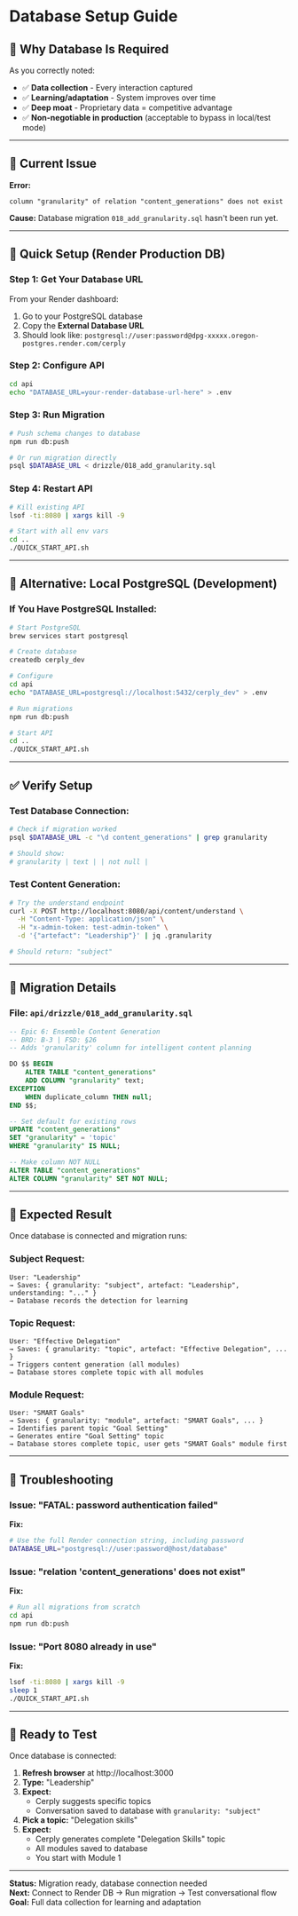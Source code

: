 # Database Setup Guide

## 🎯 **Why Database Is Required**

As you correctly noted:
- ✅ **Data collection** - Every interaction captured
- ✅ **Learning/adaptation** - System improves over time  
- ✅ **Deep moat** - Proprietary data = competitive advantage
- ✅ **Non-negotiable in production** (acceptable to bypass in local/test mode)

---

## 🚨 **Current Issue**

**Error:**
```
column "granularity" of relation "content_generations" does not exist
```

**Cause:** Database migration `018_add_granularity.sql` hasn't been run yet.

---

## 🔧 **Quick Setup (Render Production DB)**

### Step 1: Get Your Database URL

From your Render dashboard:
1. Go to your PostgreSQL database
2. Copy the **External Database URL**
3. Should look like: `postgresql://user:password@dpg-xxxxx.oregon-postgres.render.com/cerply`

### Step 2: Configure API

```bash
cd api
echo "DATABASE_URL=your-render-database-url-here" > .env
```

### Step 3: Run Migration

```bash
# Push schema changes to database
npm run db:push

# Or run migration directly
psql $DATABASE_URL < drizzle/018_add_granularity.sql
```

### Step 4: Restart API

```bash
# Kill existing API
lsof -ti:8080 | xargs kill -9

# Start with all env vars
cd ..
./QUICK_START_API.sh
```

---

## 🧪 **Alternative: Local PostgreSQL (Development)**

### If You Have PostgreSQL Installed:

```bash
# Start PostgreSQL
brew services start postgresql

# Create database
createdb cerply_dev

# Configure
cd api
echo "DATABASE_URL=postgresql://localhost:5432/cerply_dev" > .env

# Run migrations
npm run db:push

# Start API
cd ..
./QUICK_START_API.sh
```

---

## ✅ **Verify Setup**

### Test Database Connection:

```bash
# Check if migration worked
psql $DATABASE_URL -c "\d content_generations" | grep granularity

# Should show:
# granularity | text | | not null |
```

### Test Content Generation:

```bash
# Try the understand endpoint
curl -X POST http://localhost:8080/api/content/understand \
  -H "Content-Type: application/json" \
  -H "x-admin-token: test-admin-token" \
  -d '{"artefact": "Leadership"}' | jq .granularity

# Should return: "subject"
```

---

## 📝 **Migration Details**

### File: `api/drizzle/018_add_granularity.sql`

```sql
-- Epic 6: Ensemble Content Generation
-- BRD: B-3 | FSD: §26
-- Adds 'granularity' column for intelligent content planning

DO $$ BEGIN
    ALTER TABLE "content_generations" 
    ADD COLUMN "granularity" text;
EXCEPTION
    WHEN duplicate_column THEN null;
END $$;

-- Set default for existing rows
UPDATE "content_generations" 
SET "granularity" = 'topic' 
WHERE "granularity" IS NULL;

-- Make column NOT NULL
ALTER TABLE "content_generations" 
ALTER COLUMN "granularity" SET NOT NULL;
```

---

## 🎯 **Expected Result**

Once database is connected and migration runs:

### Subject Request:
```
User: "Leadership"
→ Saves: { granularity: "subject", artefact: "Leadership", understanding: "..." }
→ Database records the detection for learning
```

### Topic Request:
```
User: "Effective Delegation"
→ Saves: { granularity: "topic", artefact: "Effective Delegation", ... }
→ Triggers content generation (all modules)
→ Database stores complete topic with all modules
```

### Module Request:
```
User: "SMART Goals"
→ Saves: { granularity: "module", artefact: "SMART Goals", ... }
→ Identifies parent topic "Goal Setting"
→ Generates entire "Goal Setting" topic
→ Database stores complete topic, user gets "SMART Goals" module first
```

---

## 🐛 **Troubleshooting**

### Issue: "FATAL: password authentication failed"

**Fix:**
```bash
# Use the full Render connection string, including password
DATABASE_URL="postgresql://user:password@host/database"
```

### Issue: "relation 'content_generations' does not exist"

**Fix:**
```bash
# Run all migrations from scratch
cd api
npm run db:push
```

### Issue: "Port 8080 already in use"

**Fix:**
```bash
lsof -ti:8080 | xargs kill -9
sleep 1
./QUICK_START_API.sh
```

---

## 🚀 **Ready to Test**

Once database is connected:

1. **Refresh browser** at http://localhost:3000
2. **Type:** "Leadership"
3. **Expect:** 
   - Cerply suggests specific topics
   - Conversation saved to database with `granularity: "subject"`
4. **Pick a topic:** "Delegation skills"
5. **Expect:**
   - Cerply generates complete "Delegation Skills" topic
   - All modules saved to database
   - You start with Module 1

---

**Status:** Migration ready, database connection needed  
**Next:** Connect to Render DB → Run migration → Test conversational flow  
**Goal:** Full data collection for learning and adaptation

